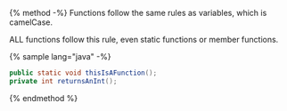 {% method -%}
Functions follow the same rules as variables, which is camelCase.

ALL functions follow this rule, even static functions or member functions.

{% sample lang="java" -%}
```java
public static void thisIsAFunction();
private int returnsAnInt();
```
{% endmethod %}